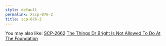 ```yaml
---
style: default
permalink: Xscp-076-2
title: scp-076-2
---
```

You may also like:
[SCP-2662](http://scp-wiki.net/scp-2662)
[The Things Dr Bright Is Not Allowed To Do At The Foundation](http://scp-wiki.net/the-things-dr-bright-is-not-allowed-to-do-at-the-foundation)